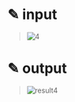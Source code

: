 # ✎ input 
 
 > ![4](https://user-images.githubusercontent.com/87034655/139426606-b548d227-aadc-45ad-93b3-7c79d1bff8c4.jpg)

# ✎ output

> ![result4](https://user-images.githubusercontent.com/87034655/139426669-20e718a3-3b6c-41df-98a1-1544807973d2.jpg)

